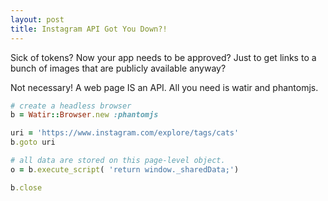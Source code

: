 ```yaml
---
layout: post
title: Instagram API Got You Down?!
---
```


Sick of tokens? Now your app needs to be approved? Just to get links to a
bunch of images that are publicly available anyway?

Not necessary! A web page IS an API.  All you need is watir and phantomjs.

```ruby
# create a headless browser
b = Watir::Browser.new :phantomjs

uri = 'https://www.instagram.com/explore/tags/cats'
b.goto uri

# all data are stored on this page-level object.
o = b.execute_script( 'return window._sharedData;')

b.close
```
